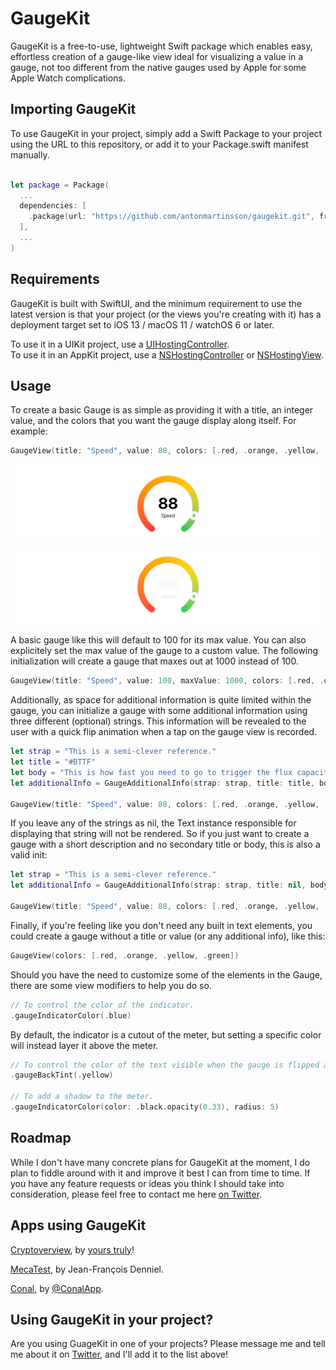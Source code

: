 # GaugeKit

GaugeKit is a free-to-use, lightweight Swift package which enables easy, effortless creation of a gauge-like view ideal for visualizing a value in a gauge,
not too different from the native gauges used by Apple for some Apple Watch complications.

## Importing GaugeKit

To use GaugeKit in your project, simply add a Swift Package to your project using the URL to this repository, or add it to your Package.swift manifest manually.

```swift

let package = Package(
  ...
  dependencies: [
    .package(url: "https://github.com/antonmartinsson/gaugekit.git", from: "0.1.0")
  ],
  ...
)
```

## Requirements

GaugeKit is built with SwiftUI, and the minimum requirement to use the latest version is that your project (or the views you're creating with it) has a deployment target set to iOS 13 / macOS 11 / watchOS 6 or later. 

To use it in a UIKit project, use a [UIHostingController](https://developer.apple.com/documentation/swiftui/uihostingcontroller).\
To use it in an AppKit project, use a [NSHostingController](https://developer.apple.com/documentation/swiftui/nshostingcontroller) or [NSHostingView](https://developer.apple.com/documentation/swiftui/nshostingview).

## Usage 

To create a basic Gauge is as simple as providing it with a title, an integer value, and the colors that you want the gauge display along itself.  For example:

```swift
GaugeView(title: "Speed", value: 88, colors: [.red, .orange, .yellow, .green])
```

![Gauge](https://raw.githubusercontent.com/antonmartinsson/GaugeKit/3.0/.github/images/gauge_light.png#gh-light-mode-only)
![Gauge](https://raw.githubusercontent.com/antonmartinsson/GaugeKit/3.0/.github/images/gauge_dark.png#gh-dark-mode-only)

A basic gauge like this will default to 100 for its max value. You can also explicitely set the max value of the gauge to a custom value. The following initialization will create a gauge that maxes out at 1000 instead of 100.  

```swift
GaugeView(title: "Speed", value: 100, maxValue: 1000, colors: [.red, .orange, .yellow, .green])
```

Additionally, as space for additional information is quite limited within the gauge, you can initialize a gauge with some additional information using three different (optional) strings. This information will be revealed to the user with a quick flip animation when a tap on the gauge view is recorded.   

```swift
let strap = "This is a semi-clever reference."
let title = "#BTTF"
let body = "This is how fast you need to go to trigger the flux capacitor."
let additionalInfo = GaugeAdditionalInfo(strap: strap, title: title, body: body)

GaugeView(title: "Speed", value: 88, colors: [.red, .orange, .yellow, .green], additionalInfo: additionalInfo)
```

If you leave any of the strings as nil, the Text instance responsible for displaying that string will not be rendered. So if you just want to create a gauge with a short description and no secondary title or body, this is also a valid init:

```swift
let strap = "This is a semi-clever reference."
let additionalInfo = GaugeAdditionalInfo(strap: strap, title: nil, body: nil)

GaugeView(title: "Speed", value: 88, colors: [.red, .orange, .yellow, .green], additionalInfo: additionalInfo)
```

Finally, if you're feeling like you don't need any built in text elements, you could create a gauge without a title or value (or any additional info), like this:  

```swift
GaugeView(colors: [.red, .orange, .yellow, .green])
```

Should you have the need to customize some of the elements in the Gauge, there are some view modifiers to help you do so.

```swift
// To control the color of the indicator.
.gaugeIndicatorColor(.blue)
```

By default, the indicator is a cutout of the meter, but setting a specific color will instead layer it above the meter.

```swift
// To control the color of the text visible when the gauge is flipped around.
.gaugeBackTint(.yellow)

// To add a shadow to the meter.
.gaugeIndicatorColor(color: .black.opacity(0.33), radius: 5)
```

## Roadmap

While I don't have many concrete plans for GaugeKit at the moment, I do plan to fiddle around with it and improve it best I can from time to time. If you have any feature requests or ideas you think I should take into consideration, please feel free to contact me here [on Twitter](https://x.com/ntonmartinsson).

## Apps using GaugeKit

[Cryptoverview](https://apps.apple.com/se/app/cryptoverview/id1578673077?l=en-GB), by [yours truly](https://x.com/ntonmartinsson)!

[MecaTest](https://apps.apple.com/se/app/mecatest/id6447468608?l=en-GB), by Jean-François Denniel.

[Conal](https://apps.apple.com/se/app/conal/id6450399826?l=en-GB), by [@ConalApp](https://twitter.com/conalapp?s=21&t=cNLR7J7k2hUXZAkqBszDEw).

## Using GaugeKit in your project?

Are you using GuageKit in one of your projects? Please message me and tell me about it on [Twitter](https://www.x.com/ntonmartinsson), and I'll add it to the list above!

